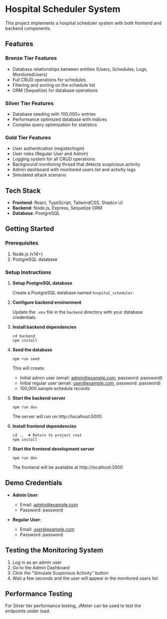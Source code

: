 
# Hospital Scheduler System

This project implements a hospital scheduler system with both frontend and backend components.

## Features

### Bronze Tier Features
- Database relationships between entities (Users, Schedules, Logs, MonitoredUsers)
- Full CRUD operations for schedules
- Filtering and sorting on the schedule list
- ORM (Sequelize) for database operations

### Silver Tier Features
- Database seeding with 100,000+ entries
- Performance optimized database with indices
- Complex query optimization for statistics

### Gold Tier Features
- User authentication (register/login)
- User roles (Regular User and Admin)
- Logging system for all CRUD operations
- Background monitoring thread that detects suspicious activity
- Admin dashboard with monitored users list and activity logs
- Simulated attack scenario

## Tech Stack

- **Frontend**: React, TypeScript, TailwindCSS, Shadcn UI
- **Backend**: Node.js, Express, Sequelize ORM
- **Database**: PostgreSQL

## Getting Started

### Prerequisites

1. Node.js (v14+)
2. PostgreSQL database

### Setup Instructions

1. **Setup PostgreSQL database**

   Create a PostgreSQL database named `hospital_scheduler`.

2. **Configure backend environment**

   Update the `.env` file in the `backend` directory with your database credentials.

3. **Install backend dependencies**

   ```
   cd backend
   npm install
   ```

4. **Seed the database**

   ```
   npm run seed
   ```

   This will create:
   - Initial admin user (email: admin@example.com, password: password)
   - Initial regular user (email: user@example.com, password: password)
   - 100,000 sample schedule records

5. **Start the backend server**

   ```
   npm run dev
   ```

   The server will run on http://localhost:5000

6. **Install frontend dependencies**

   ```
   cd ..  # Return to project root
   npm install
   ```

7. **Start the frontend development server**

   ```
   npm run dev
   ```

   The frontend will be available at http://localhost:3000

## Demo Credentials

- **Admin User**: 
  - Email: admin@example.com
  - Password: password

- **Regular User**: 
  - Email: user@example.com
  - Password: password

## Testing the Monitoring System

1. Log in as an admin user
2. Go to the Admin Dashboard
3. Click the "Simulate Suspicious Activity" button
4. Wait a few seconds and the user will appear in the monitored users list

## Performance Testing

For Silver tier performance testing, JMeter can be used to test the endpoints under load.
